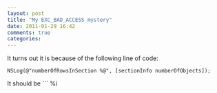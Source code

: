 ```yaml
---
layout: post
title: "My EXC_BAD_ACCESS mystery"
date: 2011-01-29 16:42
comments: true
categories: 
---
```


It turns out it is because of the following line of code:


```
NSLog(@"numberOfRowsInSection %@", [sectionInfo numberOfObjects]);
```


It should be ```
%i
``` because  *numberOfObjects* returns an integer

